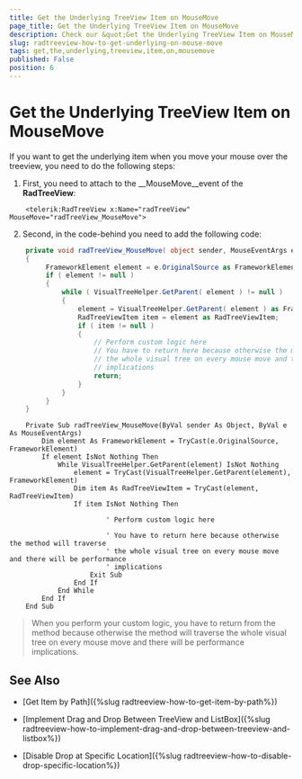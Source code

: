 ```yaml
---
title: Get the Underlying TreeView Item on MouseMove
page_title: Get the Underlying TreeView Item on MouseMove
description: Check our &quot;Get the Underlying TreeView Item on MouseMove&quot; documentation article for the RadTreeView {{ site.framework_name }} control.
slug: radtreeview-how-to-get-underlying-on-mouse-move
tags: get,the,underlying,treeview,item,on,mousemove
published: False
position: 6
---
```


# Get the Underlying TreeView Item on MouseMove

If you want to get the underlying item when you move your mouse over the treeview, you need to do the following steps:

1. First, you need to attach to the __MouseMove__event of the __RadTreeView__: 

```XAML
	<telerik:RadTreeView x:Name="radTreeView" MouseMove="radTreeView_MouseMove">
```

2. Second, in the code-behind you need to add the following code: 

```C#
	private void radTreeView_MouseMove( object sender, MouseEventArgs e )
	{
	     FrameworkElement element = e.OriginalSource as FrameworkElement;
	     if ( element != null )
	     {
	         while ( VisualTreeHelper.GetParent( element ) != null )
	         {
	             element = VisualTreeHelper.GetParent( element ) as FrameworkElement;
	             RadTreeViewItem item = element as RadTreeViewItem;
	             if ( item != null )
	             {
	                 // Perform custom logic here
	                 // You have to return here because otherwise the method will traverse
	                 // the whole visual tree on every mouse move and there will be performance
	                 // implications
	                 return;
	             }
	         }
	     }
	}
```
```VB.NET
	Private Sub radTreeView_MouseMove(ByVal sender As Object, ByVal e As MouseEventArgs)
	    Dim element As FrameworkElement = TryCast(e.OriginalSource, FrameworkElement)
	    If element IsNot Nothing Then
	        While VisualTreeHelper.GetParent(element) IsNot Nothing
	            element = TryCast(VisualTreeHelper.GetParent(element), FrameworkElement)
	            Dim item As RadTreeViewItem = TryCast(element, RadTreeViewItem)
	            If item IsNot Nothing Then
	
	                    ' Perform custom logic here
	
	                    ' You have to return here because otherwise the method will traverse
	                    ' the whole visual tree on every mouse move and there will be performance
	                    ' implications
	                Exit Sub
	            End If
	        End While
	    End If
	End Sub
```

>When you perform your custom logic, you have to return from the method because otherwise the method will traverse the whole visual tree on every mouse move and there will be performance implications.

## See Also

 * [Get Item by Path]({%slug radtreeview-how-to-get-item-by-path%})

 * [Implement Drag and Drop Between TreeView and ListBox]({%slug radtreeview-how-to-implement-drag-and-drop-between-treeview-and-listbox%})

 * [Disable Drop at Specific Location]({%slug radtreeview-how-to-disable-drop-specific-location%})
